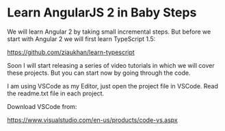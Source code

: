 # Learn AngularJS 2 in Baby Steps
We will learn Angular 2 by taking small incremental steps. But before we start with Angular 2 we will first learn TypeScript 1.5:

https://github.com/ziaukhan/learn-typescript

Soon I will start releasing a series of video tutorials in which we will cover these projects. But you can start now by going through the code.

I am using VSCode as my Editor, just open the project file in VSCode. Read the readme.txt file in each project.

Download VSCode from:

https://www.visualstudio.com/en-us/products/code-vs.aspx


